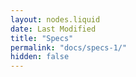 ```yaml
---
layout: nodes.liquid
date: Last Modified
title: "Specs"
permalink: "docs/specs-1/"
hidden: false
---
```

